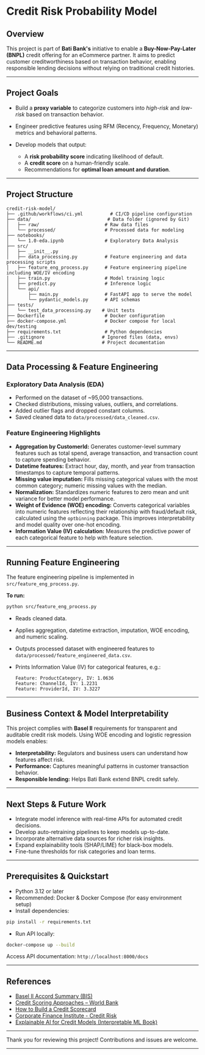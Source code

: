 
# Credit Risk Probability Model

## Overview

This project is part of **Bati Bank's** initiative to enable a **Buy-Now-Pay-Later (BNPL)** credit offering for an eCommerce partner.
It aims to predict customer creditworthiness based on transaction behavior, enabling responsible lending decisions without relying on traditional credit histories.

---

## Project Goals

* Build a **proxy variable** to categorize customers into *high-risk* and *low-risk* based on transaction behavior.
* Engineer predictive features using RFM (Recency, Frequency, Monetary) metrics and behavioral patterns.
* Develop models that output:

  * A **risk probability score** indicating likelihood of default.
  * A **credit score** on a human-friendly scale.
  * Recommendations for **optimal loan amount and duration**.

---

## Project Structure

```
credit-risk-model/
├── .github/workflows/ci.yml          # CI/CD pipeline configuration
├── data/                            # Data folder (ignored by Git)
│   ├── raw/                        # Raw data files
│   └── processed/                  # Processed data for modeling
├── notebooks/
│   └── 1.0-eda.ipynb               # Exploratory Data Analysis
├── src/
│   ├── __init__.py
│   ├── data_processing.py          # Feature engineering and data processing scripts
│   ├── feature_eng_process.py      # Feature engineering pipeline including WOE/IV encoding
│   ├── train.py                    # Model training logic
│   ├── predict.py                  # Inference logic
│   └── api/
│       ├── main.py                 # FastAPI app to serve the model
│       └── pydantic_models.py      # API schemas
├── tests/
│   └── test_data_processing.py    # Unit tests
├── Dockerfile                      # Docker configuration
├── docker-compose.yml              # Docker compose for local dev/testing
├── requirements.txt                # Python dependencies
├── .gitignore                     # Ignored files (data, envs)
└── README.md                      # Project documentation
```

---

## Data Processing & Feature Engineering

### Exploratory Data Analysis (EDA)

* Performed on the dataset of \~95,000 transactions.
* Checked distributions, missing values, outliers, and correlations.
* Added outlier flags and dropped constant columns.
* Saved cleaned data to `data/processed/data_cleaned.csv`.

### Feature Engineering Highlights

* **Aggregation by CustomerId:** Generates customer-level summary features such as total spend, average transaction, and transaction count to capture spending behavior.
* **Datetime features:** Extract hour, day, month, and year from transaction timestamps to capture temporal patterns.
* **Missing value imputation:** Fills missing categorical values with the most common category; numeric missing values with the median.
* **Normalization:** Standardizes numeric features to zero mean and unit variance for better model performance.
* **Weight of Evidence (WOE) encoding:**
  Converts categorical variables into numeric features reflecting their relationship with fraud/default risk, calculated using the `optbinning` package. This improves interpretability and model quality over one-hot encoding.
* **Information Value (IV) calculation:**
  Measures the predictive power of each categorical feature to help with feature selection.

---

## Running Feature Engineering

The feature engineering pipeline is implemented in `src/feature_eng_process.py`.

**To run:**

```bash
python src/feature_eng_process.py
```

* Reads cleaned data.
* Applies aggregation, datetime extraction, imputation, WOE encoding, and numeric scaling.
* Outputs processed dataset with engineered features to `data/processed/feature_engineered_data.csv`.
* Prints Information Value (IV) for categorical features, e.g.:

  ```
  Feature: ProductCategory, IV: 1.0636
  Feature: ChannelId, IV: 1.2231
  Feature: ProviderId, IV: 3.3227
  ```

---

## Business Context & Model Interpretability

This project complies with **Basel II** requirements for transparent and auditable credit risk models.
Using WOE encoding and logistic regression models enables:

* **Interpretability:** Regulators and business users can understand how features affect risk.
* **Performance:** Captures meaningful patterns in customer transaction behavior.
* **Responsible lending:** Helps Bati Bank extend BNPL credit safely.

---

## Next Steps & Future Work

* Integrate model inference with real-time APIs for automated credit decisions.
* Develop auto-retraining pipelines to keep models up-to-date.
* Incorporate alternative data sources for richer risk insights.
* Expand explainability tools (SHAP/LIME) for black-box models.
* Fine-tune thresholds for risk categories and loan terms.

---

## Prerequisites & Quickstart

* Python 3.12 or later
* Recommended: Docker & Docker Compose (for easy environment setup)
* Install dependencies:

```bash
pip install -r requirements.txt
```

* Run API locally:

```bash
docker-compose up --build
```

Access API documentation: `http://localhost:8000/docs`

---

## References

* [Basel II Accord Summary (BIS)](https://www.bis.org/publ/bcbs128.pdf)
* [Credit Scoring Approaches – World Bank](https://thedocs.worldbank.org/en/doc/935891585869698451-0130022020/original/CREDITSCORINGAPPROACHESGUIDELINESFINALWEB.pdf)
* [How to Build a Credit Scorecard](https://towardsdatascience.com/how-to-develop-a-credit-risk-model-and-scorecard-91335fc01f03)
* [Corporate Finance Institute - Credit Risk](https://corporatefinanceinstitute.com/resources/commercial-lending/credit-risk/)
* [Explainable AI for Credit Models (Interpretable ML Book)](https://christophm.github.io/interpretable-ml-book/)

---

Thank you for reviewing this project!
Contributions and issues are welcome.

---

